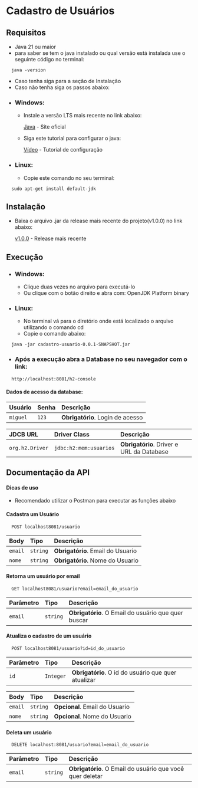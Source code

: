 # Cadastro de Usuários
## Requisitos
- Java 21 ou maior
- para saber se tem o java instalado ou qual versão está instalada use o seguinte código no terminal:
```http
  java -version
```
- Caso tenha siga para a seção de Instalação
- Caso não tenha siga os passos abaixo:
- ### Windows:
  - Instale a versão LTS mais recente no link abaixo:
    
      [Java](https://www.java.com/pt-BR/) - Site oficial
  - Siga este tutorial para configurar o java:
    
      [Vídeo](https://www.youtube.com/watch?v=KwaGEF3asQQ) - Tutorial de configuração
- ### Linux:
  - Copie este comando no seu terminal:
```http
  sudo apt-get install default-jdk
```
## Instalação
- Baixa o arquivo .jar da release mais recente do projeto(v1.0.0) no link abaixo:

  [v1.0.0](https://github.com/MigAquino/CRUD-cadastro-usuario/releases/tag/v1.0.0) - Release mais recente

## Execução
- ### Windows:
  - Clique duas vezes no arquivo para executá-lo
  - Ou clique com o botão direito e abra com: OpenJDK Platform binary
- ### Linux:
  - No terminal vá para o diretório onde está localizado o arquivo utilizando o comando cd
  - Copie o comando abaixo: 
```http
  java -jar cadastro-usuario-0.0.1-SNAPSHOT.jar
```
- ### Após a execução abra a Database no seu navegador com o link:

```http
  http://localhost:8081/h2-console
```

#### Dados de acesso da database:
| Usuário   | Senha      | Descrição                           |
| :---------- | :--------- | :---------------------------------- |
| `miguel` | `123` | **Obrigatório**. Login de acesso |

| JDCB URL   | Driver Class    | Descrição                           |
| :---------- | :--------- | :---------------------------------- |
| `org.h2.Driver` | `jdbc:h2:mem:usuarios` | **Obrigatório**. Driver e URL da Database |


## Documentação da API
#### Dicas de uso
 - Recomendado utilizar o Postman para executar as funções abaixo

#### Cadastra um Usuário

```http
  POST localhost8081/usuario
```

| Body   | Tipo       | Descrição                           |
| :---------- | :--------- | :---------------------------------- |
| `email` | `string` | **Obrigatório**. Email do Usuario |
| `nome` | `string` | **Obrigatório**. Nome do Usuario |

#### Retorna um usuário por email

```http
  GET localhost8081/usuario?email=email_do_usuario
```

| Parâmetro   | Tipo       | Descrição                                   |
| :---------- | :--------- | :------------------------------------------ |
| `email`      | `string` | **Obrigatório**. O Email do usuário que quer buscar |

#### Atualiza o cadastro de um usuário

```http
  POST localhost8081/usuario?id=id_do_usuario
```
| Parâmetro   | Tipo       | Descrição                                   |
| :---------- | :--------- | :------------------------------------------ |
| `id`      | `Integer` | **Obrigatório**. O id do usuário que quer atualizar |

| Body   | Tipo       | Descrição                           |
| :---------- | :--------- | :---------------------------------- |
| `email` | `string` | **Opcional**. Email do Usuario |
| `nome` | `string` | **Opcional**. Nome do Usuario |

#### Deleta um usuário

```http
  DELETE localhost:8081/usuario?email=email_do_usuario
```

| Parâmetro   | Tipo       | Descrição                                   |
| :---------- | :--------- | :------------------------------------------ |
| `email`      | `string` | **Obrigatório**. O Email do usuário que você quer deletar |
